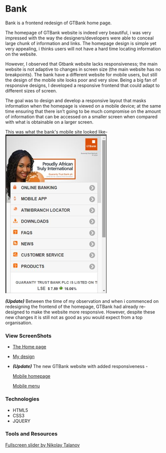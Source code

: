 # Bank

Bank is a frontend redesign of GTBank home page.

The homepage of GTBank website is indeed very beautiful, i was very impressed with the way the designers/developers were able to conceal large chunk of information and links. The homepage design is simple yet very appealing, i thinks users will not have a hard time locating information on the website.

However, I observed that Gtbank website lacks responsiveness; the main website is not adaptive to changes in screen size (the main website has no breakpoints). The bank have a different website for mobile users, but still the design of the mobile site looks poor and very slow. Being a big fan of responsive designs, I developed a responsive frontend that could adapt to different sizes of screen. 

The goal was to design and develop a responsive layout that masks information when the homepage is viewed on a mobile device; at the same time ensuring that there isn’t going to be much compromise on the amount of information that can be accessed on a smaller screen when compared with what is obtainable on a larger screen.

This was what the bank's mobile site looked like- ![](images/GTBank_mobile_old.JPG "GTBank Old Mobile site")

**_(Update)_** Between the time of my observation and when i commenced on redesigning the frontend of the homepage, GTBank had already re-designed to make the website more responsive. However, despite these new changes it is still not as good as you would expect from a top organisation.


### View ScreenShots
*  [The Home page](images/GTBank_home.png "GTBank Home page")
* [My design ](images/my_design.png "My Design")
*  **_(Update)_** The new GTBank website with added responsiveness - 

    [Mobile homepage](images/GTBank_mobile_new1.png "GTBank New Mobile homepage")
    
    [Mobile menu](images/GTBank_mobile_new2.png "GTBank New Mobile menu")

### Technologies
* HTML5
* CSS3
* JQUERY

### Tools and Resources
[Fullscreen slider by Nikolay Talanov](https://codepen.io/suez/pen/ByvKXE "Fullscreen drag-slider with parallax")

